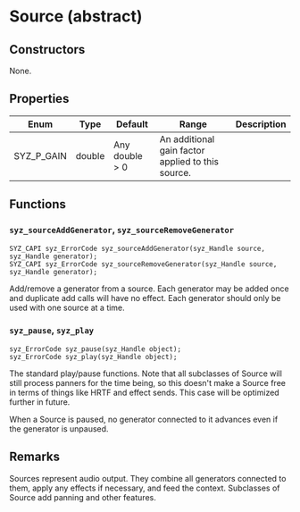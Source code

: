 # Source (abstract)

## Constructors

None.

## Properties

Enum | Type | Default | Range | Description
--- | --- | --- | --- | ---
SYZ_P_GAIN | double | Any double > 0 | An additional gain factor applied to this source.

## Functions

### `syz_sourceAddGenerator`, `syz_sourceRemoveGenerator`

```
SYZ_CAPI syz_ErrorCode syz_sourceAddGenerator(syz_Handle source, syz_Handle generator);
SYZ_CAPI syz_ErrorCode syz_sourceRemoveGenerator(syz_Handle source, syz_Handle generator);
```

Add/remove a generator from a source. Each generator may be added once and duplicate add calls will have no effect. Each generator should only be used with one source at a time.

### `syz_pause`, `syz_play`

```
syz_ErrorCode syz_pause(syz_Handle object);
syz_ErrorCode syz_play(syz_Handle object);

```

The standard play/pause functions.  Note that all subclasses of Source will still process panners for the time being,
so this doesn't make a Source free in terms of things like HRTF and effect sends.  This case will be optimized further in future.

When a Source is paused, no generator connected to it advances even if the generator is unpaused.

## Remarks

Sources represent audio output.  They combine all generators connected to them, apply any effects if necessary, and feed the context. Subclasses of Source add panning and other features.
